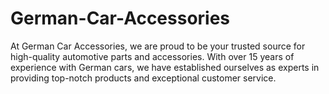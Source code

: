 # German-Car-Accessories
At German Car Accessories, we are proud to be your trusted source for high-quality automotive parts and accessories. With over 15 years of experience with German cars, we have established ourselves as experts in providing top-notch products and exceptional customer service. 
